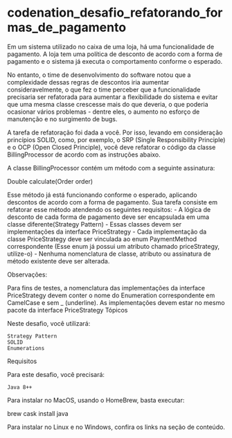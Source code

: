 # codenation_desafio_refatorando_formas_de_pagamento
Em um sistema utilizado no caixa de uma loja, há uma funcionalidade de pagamento. A loja tem uma política de desconto de acordo com a forma de pagamento e o sistema já executa o comportamento conforme o esperado.

No entanto, o time de desenvolvimento do software notou que a complexidade dessas regras de descontos iria aumentar consideravelmente, o que fez o time perceber que a funcionalidade precisaria ser refatorada para aumentar a flexibilidade do sistema e evitar que uma mesma classe crescesse mais do que deveria, o que poderia ocasionar vários problemas - dentre eles, o aumento no esforço de manutenção e no surgimento de bugs.

A tarefa de refatoração foi dada a você. Por isso, levando em consideração princípios SOLID, como, por exemplo, o SRP (Single Responsibility Principle) e o OCP (Open Closed Principle), você deve refatorar o código da classe BillingProcessor de acordo com as instruções abaixo.

A classe BillingProcessor contém um método com a seguinte assinatura:

Double calculate(Order order)

Esse método já está funcionando conforme o esperado, aplicando descontos de acordo com a forma de pagamento. Sua tarefa consiste em refatorar esse método atendendo os seguintes requisitos: - A lógica de desconto de cada forma de pagamento deve ser encapsulada em uma classe diferente(Strategy Pattern) - Essas classes devem ser implementações da interface PriceStrategy - Cada implementação da classe PriceStrategy deve ser vinculada ao enum PaymentMethod correspondente (Esse enum já possui um atributo chamado priceStrategy, utilize-o) - Nenhuma nomenclatura de classe, atributo ou assinatura de método existente deve ser alterada.

Observações:

Para fins de testes, a nomenclatura das implementações da interface PriceStrategy devem conter o nome do Enumeration correspondente em CamelCase e sem _ (underline). As implementações devem estar no mesmo pacote da interface PriceStrategy
Tópicos

Neste desafio, você utilizará:

    Strategy Pattern
    SOLID
    Enumerations

Requisitos

Para este desafio, você precisará:

    Java 8++

Para instalar no MacOS, usando o HomeBrew, basta executar:

brew cask install java

Para instalar no Linux e no Windows, confira os links na seção de conteúdo.
